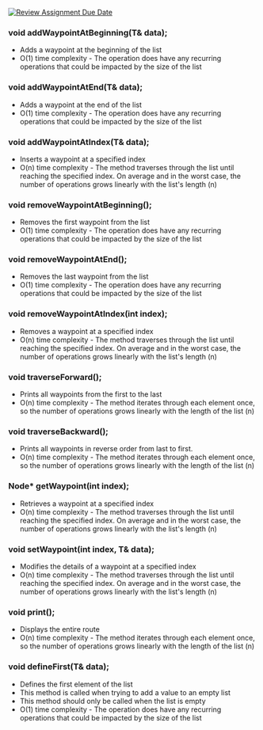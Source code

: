 [![Review Assignment Due Date](https://classroom.github.com/assets/deadline-readme-button-22041afd0340ce965d47ae6ef1cefeee28c7c493a6346c4f15d667ab976d596c.svg)](https://classroom.github.com/a/j-DzvjBA)

### void addWaypointAtBeginning(T& data);
* Adds a waypoint at the beginning of the list
* O(1) time complexity - The operation does have any recurring operations that could be impacted by the size of the list

### void addWaypointAtEnd(T& data);
* Adds a waypoint at the end of the list
* O(1) time complexity - The operation does have any recurring operations that could be impacted by the size of the list

### void addWaypointAtIndex(T& data);
* Inserts a waypoint at a specified index
* O(n) time complexity - The method traverses through the list until reaching the specified index. On average and in the worst case, the number of operations grows linearly with the list's length (n)

### void removeWaypointAtBeginning();
* Removes the first waypoint from the list
* O(1) time complexity - The operation does have any recurring operations that could be impacted by the size of the list

### void removeWaypointAtEnd();
* Removes the last waypoint from the list
* O(1) time complexity - The operation does have any recurring operations that could be impacted by the size of the list

### void removeWaypointAtIndex(int index);
* Removes a waypoint at a specified index
* O(n) time complexity - The method traverses through the list until reaching the specified index. On average and in the worst case, the number of operations grows linearly with the list's length (n)

### void traverseForward();
* Prints all waypoints from the first to the last
* O(n) time complexity - The method iterates through each element once, so the number of operations grows linearly with the length of the list (n)

### void traverseBackward();
* Prints all waypoints in reverse order from last to first.
* O(n) time complexity - The method iterates through each element once, so the number of operations grows linearly with the length of the list (n)

### Node<T>* getWaypoint(int index);
* Retrieves a waypoint at a specified index
* O(n) time complexity - The method traverses through the list until reaching the specified index. On average and in the worst case, the number of operations grows linearly with the list's length (n)

### void setWaypoint(int index, T& data);
* Modifies the details of a waypoint at a specified index
* O(n) time complexity - The method traverses through the list until reaching the specified index. On average and in the worst case, the number of operations grows linearly with the list's length (n)

### void print();
* Displays the entire route
* O(n) time complexity - The method iterates through each element once, so the number of operations grows linearly with the length of the list (n)

### void defineFirst(T& data);
* Defines the first element of the list
* This method is called when trying to add a value to an empty list
* This method should only be called when the list is empty
* O(1) time complexity - The operation does have any recurring operations that could be impacted by the size of the list

